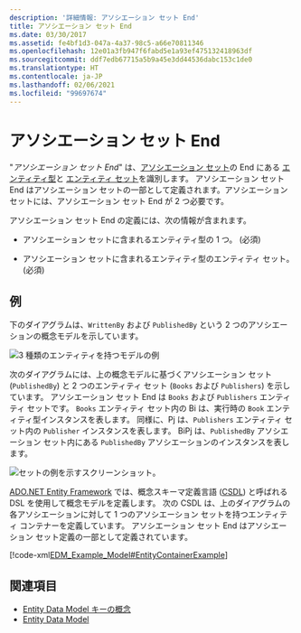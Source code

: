 ```yaml
---
description: '詳細情報: アソシエーション セット End'
title: アソシエーション セット End
ms.date: 03/30/2017
ms.assetid: fe4bf1d3-047a-4a37-98c5-a66e70811346
ms.openlocfilehash: 12e01a3fb947f6fabd5e1a93ef475132418963df
ms.sourcegitcommit: ddf7edb67715a5b9a45e3dd44536dabc153c1de0
ms.translationtype: HT
ms.contentlocale: ja-JP
ms.lasthandoff: 02/06/2021
ms.locfileid: "99697674"
---
```

# <a name="association-set-end"></a>アソシエーション セット End

"*アソシエーション セット End*" は、[アソシエーション セット](association-set.md)の End にある [エンティティ型](entity-type.md)と [エンティティ セット](entity-set.md)を識別します。 アソシエーション セット End はアソシエーション セットの一部として定義されます。アソシエーション セットには、アソシエーション セット End が 2 つ必要です。  
  
 アソシエーション セット End の定義には、次の情報が含まれます。  
  
- アソシエーション セットに含まれるエンティティ型の 1 つ。 (必須)  
  
- アソシエーション セットに含まれるエンティティ型のエンティティ セット。 (必須)  
  
## <a name="example"></a>例  

 下のダイアグラムは、`WrittenBy` および `PublishedBy` という 2 つのアソシエーションの概念モデルを示しています。  
  
 ![3 種類のエンティティを持つモデルの例](./media/association-set-end/example-model-three-entity-types.gif)  
  
 次のダイアグラムには、上の概念モデルに基づくアソシエーション セット (`PublishedBy`) と 2 つのエンティティ セット (`Books` および `Publishers`) を示しています。 アソシエーション セット End は `Books` および `Publishers` エンティティ セットです。 `Books` エンティティ セット内の Bi は、実行時の `Book` エンティティ型インスタンスを表します。 同様に、Pj は、`Publishers` エンティティ セット内の `Publisher` インスタンスを表します。 BiPj は、`PublishedBy` アソシエーション セット内にある `PublishedBy` アソシエーションのインスタンスを表します。  
  
 ![セットの例を示すスクリーンショット。](./media/association-set-end/sets-example-association.gif)  
  
 [ADO.NET Entity Framework](./ef/index.md) では、概念スキーマ定義言語 ([CSDL](/ef/ef6/modeling/designer/advanced/edmx/csdl-spec)) と呼ばれる DSL を使用して概念モデルを定義します。 次の CSDL は、上のダイアグラムの各アソシエーションに対して 1 つのアソシエーション セットを持つエンティティ コンテナーを定義しています。 アソシエーション セット End はアソシエーション セット定義の一部として定義されています。  
  
 [!code-xml[EDM_Example_Model#EntityContainerExample](../../../../samples/snippets/xml/VS_Snippets_Data/edm_example_model/xml/books.edmx#entitycontainerexample)]  
  
## <a name="see-also"></a>関連項目

- [Entity Data Model キーの概念](entity-data-model-key-concepts.md)
- [Entity Data Model](entity-data-model.md)
